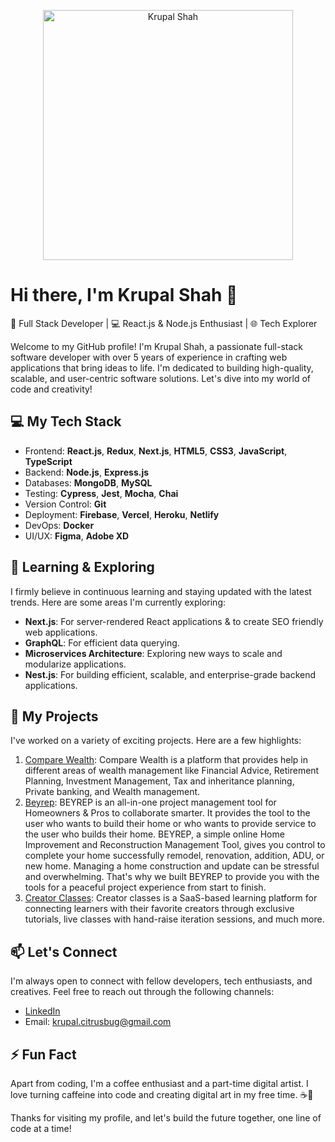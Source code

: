 <p align="center">
  <img src="https://media.giphy.com/media/v1.Y2lkPTc5MGI3NjExeTJiYmwyN3g2NHlhdnVlMDlzZ2IzZHpweWRwOHVqZmNqNnlmbXdvbyZlcD12MV9pbnRlcm5hbF9naWZfYnlfaWQmY3Q9Zw/fwbZnTftCXVocKzfxR/giphy.gif" alt="Krupal Shah" width="400"/>
</p>

# Hi there, I'm Krupal Shah 👋

🚀 Full Stack Developer | 💻 React.js & Node.js Enthusiast | 🌐 Tech Explorer

Welcome to my GitHub profile! I'm Krupal Shah, a passionate full-stack software developer with over 5 years of experience in crafting web applications that bring ideas to life. I'm dedicated to building high-quality, scalable, and user-centric software solutions. Let's dive into my world of code and creativity!

## 💻 My Tech Stack

- Frontend: **React.js**, **Redux**, **Next.js**, **HTML5**, **CSS3**, **JavaScript**, **TypeScript**
- Backend: **Node.js**, **Express.js**
- Databases: **MongoDB**, **MySQL**
- Testing: **Cypress**, **Jest**, **Mocha**, **Chai**
- Version Control: **Git**
- Deployment: **Firebase**, **Vercel**, **Heroku**, **Netlify**
- DevOps: **Docker**
- UI/UX: **Figma**, **Adobe XD**

## 🌱 Learning & Exploring

I firmly believe in continuous learning and staying updated with the latest trends. Here are some areas I'm currently exploring:

- **Next.js**: For server-rendered React applications & to create SEO friendly web applications.
- **GraphQL**: For efficient data querying.
- **Microservices Architecture**: Exploring new ways to scale and modularize applications.
- **Nest.js**: For building efficient, scalable, and enterprise-grade backend applications.

## 🚀 My Projects

I've worked on a variety of exciting projects. Here are a few highlights:

1. [Compare Wealth](https://comparewealthmanagers.com/): Compare Wealth is a platform that provides help in different areas of wealth management like Financial Advice, Retirement Planning, Investment Management, Tax and inheritance planning, Private banking, and Wealth management.
2. [Beyrep](https://www.beyrep.com/): BEYREP is an all-in-one project management tool for Homeowners & Pros to collaborate smarter. It provides the tool to the user who wants to build their home or who wants to provide service to the user who builds their home. BEYREP, a simple online Home Improvement and Reconstruction Management Tool, gives you control to complete your home successfully remodel, renovation, addition, ADU, or new home. Managing a home construction and update can be stressful and overwhelming. That's why we built BEYREP to provide you with the tools for a peaceful project experience from start to finish.
3. [Creator Classes](https://creatorclasses.co/): Creator classes is a SaaS-based learning platform for connecting learners with their favorite creators through exclusive tutorials, live classes with hand-raise iteration sessions, and much more.

## 📫 Let's Connect

I'm always open to connect with fellow developers, tech enthusiasts, and creatives. Feel free to reach out through the following channels:

- [LinkedIn](http://linkedin.com/in/krupal-shah-199696sep)
- Email: krupal.citrusbug@gmail.com

## ⚡ Fun Fact

Apart from coding, I'm a coffee enthusiast and a part-time digital artist. I love turning caffeine into code and creating digital art in my free time. ☕🎨

Thanks for visiting my profile, and let's build the future together, one line of code at a time!
